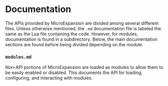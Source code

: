 # Documentation
The APIs provided by MicroExpansion are divided among several different files. Unless otherwise mentioned, the `.md` documentation file is labeled the same as the Lua file containing the code. However, for modules, documentation is found in a subdirectory. Below, the main documentation sections are found before being divided depending on the module.

### `modules.md`
Non-API portions of MicroExpansion are loaded as modules to allow them to be easily enabled or disabled. This documents the API for loading, configuring, and interacting with modules.